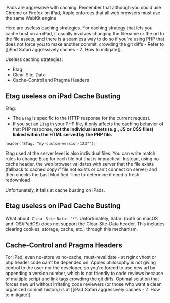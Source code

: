 iPads are aggressive with caching. Remember that although you could use Chrome or Firefox on iPad, Apple enforces that all web browsers must use the same WebKit engine

Here are useless caching strategies. For caching strategy that lets you cache bust on an iPad, it usually involves changing the filename or the url to the file assets, and there is a seamless way to do so if you're using PHP that does not force you to make another commit, crowding the git diffs - Refer to [[iPad Safari aggressively caches - 2. How to mitigate]].

Useless caching strategies:
- Etag
- Clear-Site-Data
- Cache-Control and Pragma Headers

## Etag useless on iPad Cache Busting
  
Etag:
- The `ETag` is specific to the HTTP response for the current request.
- If you set an `ETag` in your PHP file, it only affects the caching behavior of that PHP response, **not the individual assets (e.g., JS or CSS files) linked within the HTML served by the PHP file.**
```
header('ETag: "my-custom-version-123"');  
```

Etag used at the server level is also individual files. You can write match rules to change Etag for each file but that is impractical. Instead, using no-cache header, the web browser  validates with server that the file exists (fallback to cached copy if file not exists or can't connect on server) and then checks the Last Modified Time to determine if need a fresh redownload

Unfortunately, it fails at cache busting on iPads.


## Etag useless on iPad Cache Busting

What about: `Clear-Site-Data: "*"`. Unfortunately, Safari (both on macOS and iOS/iPadOS) does not support the Clear-Site-Data header. This includes clearing cookies, storage, cache, etc., through this mechanism.

## Cache-Control and Pragma Headers

For iPad, even no-store vs no-cache, must-revalidate - at nginx vhost or php header code   can't be depended on. Apples philosophy is not giving control to the user nor the developer, so you're forced to use new url by appending a version number, which is not friendly to code reviews because of multiple script and link tags crowding the git diffs. Optimal solution that forces new url without irritating code reviewers (or those who want a clean organized commit history) is at [[iPad Safari aggressively caches - 2. How to mitigate]]